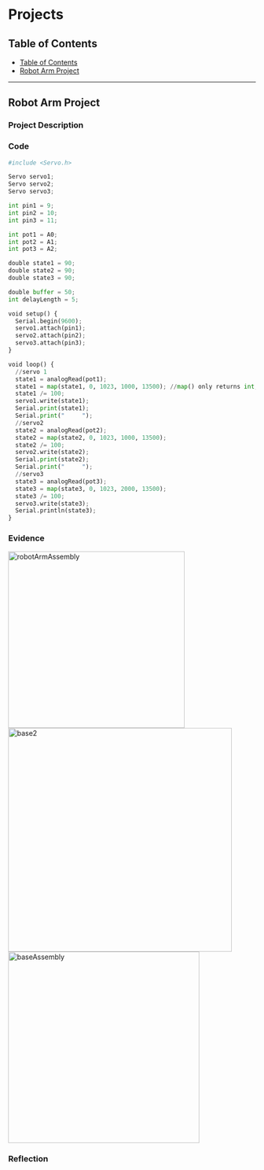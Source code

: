 # Projects

## Table of Contents
* [Table of Contents](#TableOfContents)
* [Robot Arm Project](#RobotArmProject)
---

## Robot Arm Project

### Project Description

### Code

```python
#include <Servo.h>

Servo servo1;
Servo servo2;
Servo servo3;

int pin1 = 9;
int pin2 = 10;
int pin3 = 11;

int pot1 = A0;
int pot2 = A1;
int pot3 = A2;

double state1 = 90;
double state2 = 90;
double state3 = 90;

double buffer = 50;
int delayLength = 5;

void setup() {
  Serial.begin(9600);
  servo1.attach(pin1);
  servo2.attach(pin2);
  servo3.attach(pin3);
}

void loop() {
  //servo 1
  state1 = analogRead(pot1);
  state1 = map(state1, 0, 1023, 1000, 13500); //map() only returns int, so map to a multiple of 100 and divide to get decimals
  state1 /= 100;
  servo1.write(state1);
  Serial.print(state1);
  Serial.print("     ");
  //servo2
  state2 = analogRead(pot2);
  state2 = map(state2, 0, 1023, 1000, 13500);
  state2 /= 100;
  servo2.write(state2);
  Serial.print(state2);
  Serial.print("     ");
  //servo3
  state3 = analogRead(pot3);
  state3 = map(state3, 0, 1023, 2000, 13500);
  state3 /= 100;
  servo3.write(state3);
  Serial.println(state3);
}
```

### Evidence

<img width="359" alt="robotArmAssembly" src="https://user-images.githubusercontent.com/113116262/225793507-db353efb-4f28-4f6d-a59c-728306d643d8.png"><img width="455" alt="base2" src="https://user-images.githubusercontent.com/113116262/225793529-14874869-1f79-4186-b0c6-c1f6b2e33bd4.png"><img width="389" alt="baseAssembly" src="https://user-images.githubusercontent.com/113116262/225793579-b0e7cbbe-f3dc-49ca-aeaa-d5d4a7e48327.png">





### Reflection
